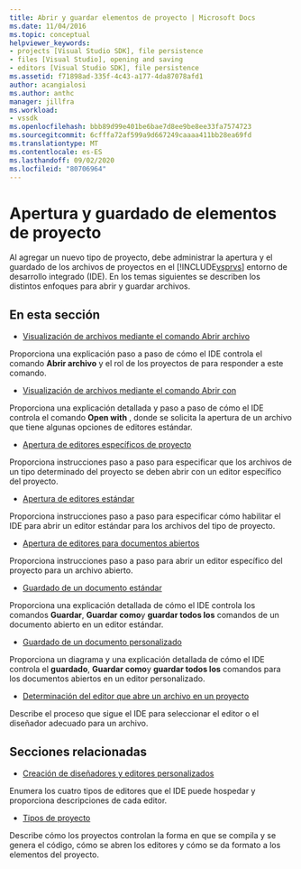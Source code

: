 ```yaml
---
title: Abrir y guardar elementos de proyecto | Microsoft Docs
ms.date: 11/04/2016
ms.topic: conceptual
helpviewer_keywords:
- projects [Visual Studio SDK], file persistence
- files [Visual Studio], opening and saving
- editors [Visual Studio SDK], file persistence
ms.assetid: f71898ad-335f-4c43-a177-4da87078afd1
author: acangialosi
ms.author: anthc
manager: jillfra
ms.workload:
- vssdk
ms.openlocfilehash: bbb89d99e401be6bae7d8ee9be8ee33fa7574723
ms.sourcegitcommit: 6cfffa72af599a9d667249caaaa411bb28ea69fd
ms.translationtype: MT
ms.contentlocale: es-ES
ms.lasthandoff: 09/02/2020
ms.locfileid: "80706964"
---
```

# <a name="opening-and-saving-project-items"></a>Apertura y guardado de elementos de proyecto
Al agregar un nuevo tipo de proyecto, debe administrar la apertura y el guardado de los archivos de proyectos en el [!INCLUDE[vsprvs](../../code-quality/includes/vsprvs_md.md)] entorno de desarrollo integrado (IDE). En los temas siguientes se describen los distintos enfoques para abrir y guardar archivos.

## <a name="in-this-section"></a>En esta sección
- [Visualización de archivos mediante el comando Abrir archivo](../../extensibility/internals/displaying-files-by-using-the-open-file-command.md)

 Proporciona una explicación paso a paso de cómo el IDE controla el comando **Abrir archivo** y el rol de los proyectos de para responder a este comando.

- [Visualización de archivos mediante el comando Abrir con](../../extensibility/internals/displaying-files-by-using-the-open-with-command.md)

 Proporciona una explicación detallada y paso a paso de cómo el IDE controla el comando **Open with** , donde se solicita la apertura de un archivo que tiene algunas opciones de editores estándar.

- [Apertura de editores específicos de proyecto](../../extensibility/how-to-open-project-specific-editors.md)

 Proporciona instrucciones paso a paso para especificar que los archivos de un tipo determinado del proyecto se deben abrir con un editor específico del proyecto.

- [Apertura de editores estándar](../../extensibility/how-to-open-standard-editors.md)

 Proporciona instrucciones paso a paso para especificar cómo habilitar el IDE para abrir un editor estándar para los archivos del tipo de proyecto.

- [Apertura de editores para documentos abiertos](../../extensibility/how-to-open-editors-for-open-documents.md)

 Proporciona instrucciones paso a paso para abrir un editor específico del proyecto para un archivo abierto.

- [Guardado de un documento estándar](../../extensibility/internals/saving-a-standard-document.md)

 Proporciona una explicación detallada de cómo el IDE controla los comandos **Guardar**, **Guardar como**y **guardar todos los** comandos de un documento abierto en un editor estándar.

- [Guardado de un documento personalizado](../../extensibility/internals/saving-a-custom-document.md)

 Proporciona un diagrama y una explicación detallada de cómo el IDE controla el **guardado**, **Guardar como**y **guardar todos los** comandos para los documentos abiertos en un editor personalizado.

- [Determinación del editor que abre un archivo en un proyecto](../../extensibility/internals/determining-which-editor-opens-a-file-in-a-project.md)

 Describe el proceso que sigue el IDE para seleccionar el editor o el diseñador adecuado para un archivo.

## <a name="related-sections"></a>Secciones relacionadas
- [Creación de diseñadores y editores personalizados](../../extensibility/creating-custom-editors-and-designers.md)

 Enumera los cuatro tipos de editores que el IDE puede hospedar y proporciona descripciones de cada editor.

- [Tipos de proyecto](../../extensibility/internals/project-types.md)

 Describe cómo los proyectos controlan la forma en que se compila y se genera el código, cómo se abren los editores y cómo se da formato a los elementos del proyecto.
